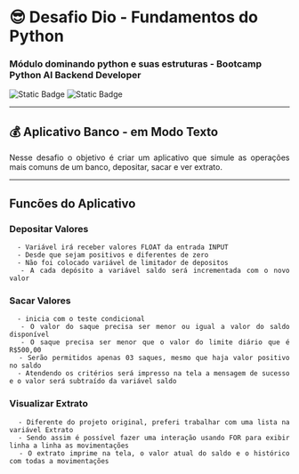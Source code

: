 # 😎 Desafio Dio - Fundamentos do Python 
### Módulo dominando python e suas estruturas - Bootcamp Python AI Backend Developer

![Static Badge](https://img.shields.io/badge/Python-blue?style=for-the-badge&logo=python&logoColor=white)
![Static Badge](https://img.shields.io/badge/Vers%C3%A3o-0.0.1-blue?style=for-the-badge)

----
## 💰 Aplicativo Banco - em Modo Texto

<div align="justify">
  <p>Nesse desafio o objetivo é criar um aplicativo que simule as operações mais comuns de um banco, 
  depositar, sacar e ver extrato.

----
## Funcões do Aplicativo 


 ### Depositar Valores
      - Variável irá receber valores FLOAT da entrada INPUT
      - Desde que sejam positivos e diferentes de zero
      - Não foi colocado variável de limitador de depositos
      - A cada depósito a variável saldo será incrementada com o novo valor
      
 ### Sacar Valores
      - inicia com o teste condicional 
      - O valor do saque precisa ser menor ou igual a valor do saldo disponível
      - O saque precisa ser menor que o valor do limite diário que é R$500,00
      - Serão permitidos apenas 03 saques, mesmo que haja valor positivo no saldo
      - Atendendo os critérios será impresso na tela a mensagem de sucesso e o valor será subtraído da variável saldo
 
 ### Visualizar Extrato
      - Diferente do projeto original, preferi trabalhar com uma lista na variável Extrato
      - Sendo assim é possível fazer uma interação usando FOR para exibir linha a linha as movimentações
      - O extrato imprime na tela, o valor atual do saldo e o histórico com todas a movimentações
  
  
  </p>
</div>
